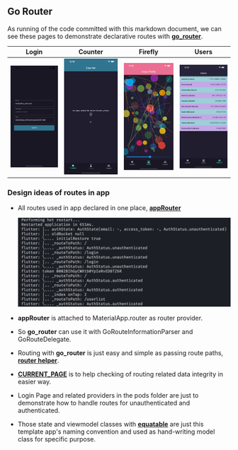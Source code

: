 ## Go Router

As running of the code committed with this markdown document, we can see these pages to demonstrate declarative routes with **[go_router](https://pub.dev/packages/go_router)**.

| Login | Counter | Firefly | Users |
| ----- | ------- | ------- | ----- |
| ![Login](../screenshots/07_login.png) | ![Counter](../screenshots/07_counter.png) | ![Firefly](../screenshots/07_firefly.png) | ![Users](../screenshots/07_userlist.png) |


### Design ideas of routes in app

  - All routes used in app declared in one place, [**appRouter**](../packages/ui/lib/app.router.dart)

    ![routes blueprint](../screenshots/07_routes_blueprint.png)
        
  - **appRouter** is attached to MaterialApp.router as router provider. 
  - So **go_router** can use it with GoRouteInformationParser and GoRouteDelegate.
  - Routing with **go_router** is just easy and simple as passing route paths, [**router helper**](../packages/ui/lib/shared/router.helper.dart).
  - [**CURRENT_PAGE**](../packages/ui/lib/constants/current_page.enum.dart) is to help checking of routing related data integrity in easier way.
  - Login Page and related providers in the pods folder are just to demonstrate how to handle routes for unauthenticated and authenticated.
  - Those state and viewmodel classes with [**equatable**](https://pub.dev/packages/equatable) are just this template app's naming convention and used as hand-writing model class for specific purpose.
  
  
